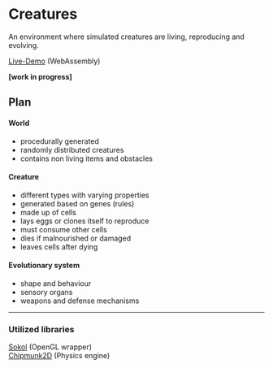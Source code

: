 # Creatures

An environment where simulated creatures are living, reproducing and evolving.

[Live-Demo](https://creatures.celltec.dev) (WebAssembly)

**[work in progress]**

## Plan

#### World
 - procedurally generated
 - randomly distributed creatures
 - contains non living items and obstacles

####  Creature
 - different types with varying properties
 - generated based on genes (rules)
 - made up of cells
 - lays eggs or clones itself to reproduce
 - must consume other cells
 - dies if malnourished or damaged
 - leaves cells after dying

#### Evolutionary system
 - shape and behaviour
 - sensory organs
 - weapons and defense mechanisms
 
 ---
 
 ### Utilized libraries
[Sokol](https://github.com/floooh/sokol) (OpenGL wrapper)  
[Chipmunk2D](https://github.com/slembcke/Chipmunk2D) (Physics engine)
